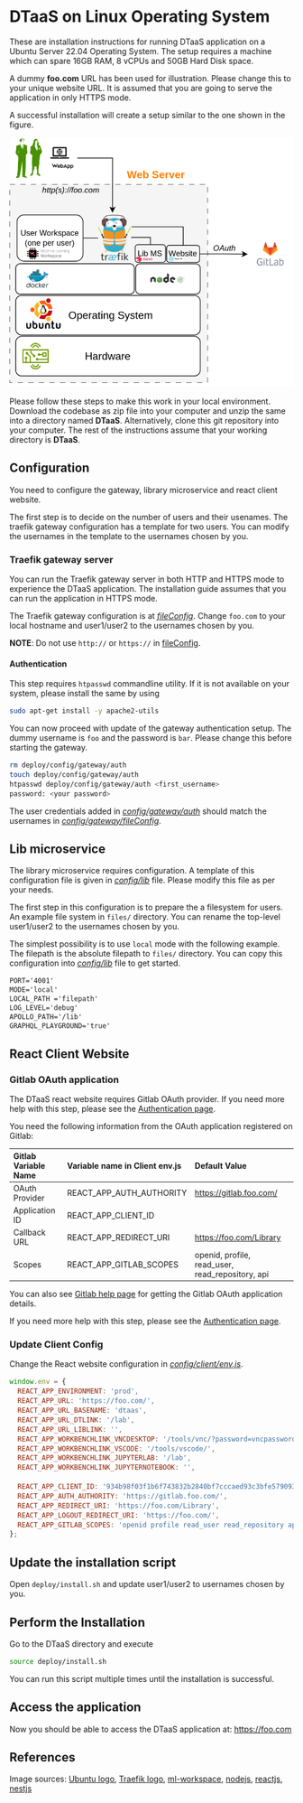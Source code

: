 # DTaaS on Linux Operating System

These are installation instructions for running DTaaS application
on a Ubuntu Server 22.04 Operating System.
The setup requires a machine which can spare 16GB
RAM, 8 vCPUs and 50GB Hard Disk space.

A dummy **foo.com** URL has been used for illustration.
Please change this to your unique website URL.
It is assumed that you are going to serve the application in only HTTPS mode.

A successful installation will create a setup
similar to the one shown in the figure.

![Single host install](../docs/admin/single-host.png)

Please follow these steps to make this work in your local environment.
Download the codebase as zip file into your computer and unzip the same
into a directory named **DTaaS**.
Alternatively, clone this git repository into your computer.
The rest of the instructions assume
that your working directory is **DTaaS**.

## Configuration

You need to configure the gateway, library microservice and react client website.

The first step is to decide on the number of users and their usenames.
The traefik gateway configuration has a template for two users.
You can modify the usernames in the template to the usernames chosen by you.

### Traefik gateway server

You can run the Traefik gateway server in both
HTTP and HTTPS mode to experience the DTaaS application.
The installation guide assumes that you can run the application in HTTPS mode.

The Traefik gateway configuration is at
_[fileConfig](config/gateway/fileConfig.yml)_.
Change `foo.com` to your local hostname and user1/user2 to the usernames
chosen by you.

**NOTE**: Do not use `http://` or `https://`
in [fileConfig](config/gateway/fileConfig.yml).

#### Authentication

This step requires `htpasswd` commandline utility. If
it is not available on your system, please install the same by using

```bash
sudo apt-get install -y apache2-utils
```

You can now proceed with update of the gateway authentication setup.
The dummy username is `foo` and the password is `bar`.
Please change this before starting the gateway.

```bash
rm deploy/config/gateway/auth
touch deploy/config/gateway/auth
htpasswd deploy/config/gateway/auth <first_username>
password: <your password>
```

The user credentials added in _[config/gateway/auth](config/gateway/auth)_
should match the usernames in
_[config/gateway/fileConfig](config/gateway/fileConfig.yml)_.

## Lib microservice

The library microservice requires configuration.
A template of this configuration file is given in _[config/lib](config/lib)_ file.
Please modify this file as per your needs.

The first step in this configuration is to prepare the a filesystem for users.
An example file system in `files/` directory.
You can rename the top-level user1/user2 to the usernames chosen by you.

The simplest possibility is to use `local` mode with the following example.
The filepath is the absolute filepath to `files/` directory.
You can copy this configuration into _[config/lib](config/lib)_ file to get started.

```env
PORT='4001'
MODE='local'
LOCAL_PATH ='filepath'
LOG_LEVEL='debug'
APOLLO_PATH='/lib'
GRAPHQL_PLAYGROUND='true'
```

## React Client Website

### Gitlab OAuth application

The DTaaS react website requires Gitlab OAuth provider.
If you need more help with this step, please see
the [Authentication page](../docs/admin/client/auth.md).

You need the following information from the OAuth application
registered on Gitlab:

| Gitlab Variable Name | Variable name in Client env.js | Default Value |
|:---|:---|:---|
| OAuth Provider | REACT_APP_AUTH_AUTHORITY | <https://gitlab.foo.com/> |
| Application ID | REACT_APP_CLIENT_ID |
| Callback URL | REACT_APP_REDIRECT_URI | <https://foo.com/Library> |
| Scopes | REACT_APP_GITLAB_SCOPES | openid, profile, read_user, read_repository, api |

You can also see
[Gitlab help page](https://docs.gitlab.com/ee/integration/oauth_provider.html)
for getting the Gitlab OAuth application details.

If you need more help with this step, please see
the [Authentication page](client/auth.md).

### Update Client Config

Change the React website configuration in _[config/client/env.js](config/client/env.js)_.

```js
window.env = {
  REACT_APP_ENVIRONMENT: 'prod',
  REACT_APP_URL: 'https://foo.com/',
  REACT_APP_URL_BASENAME: 'dtaas',
  REACT_APP_URL_DTLINK: '/lab',
  REACT_APP_URL_LIBLINK: '',
  REACT_APP_WORKBENCHLINK_VNCDESKTOP: '/tools/vnc/?password=vncpassword',
  REACT_APP_WORKBENCHLINK_VSCODE: '/tools/vscode/',
  REACT_APP_WORKBENCHLINK_JUPYTERLAB: '/lab',
  REACT_APP_WORKBENCHLINK_JUPYTERNOTEBOOK: '',

  REACT_APP_CLIENT_ID: '934b98f03f1b6f743832b2840bf7cccaed93c3bfe579093dd0942a433691ccc0',
  REACT_APP_AUTH_AUTHORITY: 'https://gitlab.foo.com/',
  REACT_APP_REDIRECT_URI: 'https://foo.com/Library',
  REACT_APP_LOGOUT_REDIRECT_URI: 'https://foo.com/',
  REACT_APP_GITLAB_SCOPES: 'openid profile read_user read_repository api',
};
```

## Update the installation script

Open `deploy/install.sh` and update user1/user2 to usernames chosen by you.

## Perform the Installation

Go to the DTaaS directory and execute

```sh
source deploy/install.sh
```

You can run this script multiple times until the installation is successful.

## Access the application

Now you should be able to access the DTaaS application at: <https://foo.com>

## References

Image sources: [Ubuntu logo](https://logodix.com/linux-ubuntu),
[Traefik logo](https://www.laub-home.de/wiki/Traefik_SSL_Reverse_Proxy_f%C3%BCr_Docker_Container),
[ml-workspace](https://github.com/ml-tooling/ml-workspace),
[nodejs](https://www.metachris.com/2017/01/how-to-install-nodejs-7-on-ubuntu-and-centos/),
[reactjs](https://krify.co/about-reactjs/),
[nestjs](https://camunda.com/blog/2019/10/nestjs-tx-email/)

